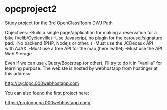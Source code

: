 # opcproject2

Study project for the 3rd OpenClassRoom DWJ Path

Objectives:
-Build a single page/application for making a reservation for a bike (Velib/Cyclenville)
-Use Javascript, no plugin for the carousel/signature pad.
-No backend (PHP, Nodejs or other..)
-Must use the JCDecaux API with AJAX.
-Must use a free API for the map (here leaflet)
-Must use the API Web Storage

Even if we can use JQuery/Bootstrap (or other), I'll try to do it in "vanilla" for learning purpose.
The webiste is hosted by webhostapp from hostinger at this address:

http://cyclopc.000webhostapp.com

You can also found the first project here:

https://protoopcpa.000webhostapp.com/